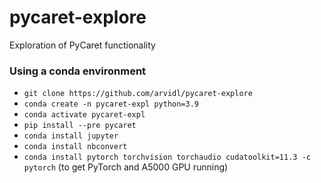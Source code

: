 # pycaret-explore
Exploration of PyCaret functionality


### Using a conda environment

-  `git clone https://github.com/arvidl/pycaret-explore`
-  `conda create -n pycaret-expl python=3.9`
-  `conda activate pycaret-expl`
-  `pip install --pre pycaret` 
-  `conda install jupyter`
-  `conda install nbconvert`
-  `conda install pytorch torchvision torchaudio cudatoolkit=11.3 -c pytorch`   (to get PyTorch and A5000 GPU running)


